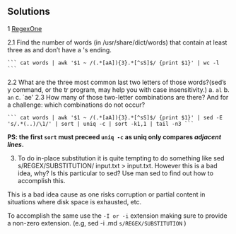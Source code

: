 ## Solutions 

1 [RegexOne](https://regexone.com/)

2.1 Find the number of words (in /usr/share/dict/words) that contain at least three as and don’t have a 's ending. 

	``` cat words | awk '$1 ~ /(.*[aA]){3}.*[^sS]$/ {print $1}' | wc -l ```

2.2  What are the three most common last two letters of those words?(sed’s y command, or the tr program, may help you with case insensitivity.) 
	a. `al`
	b. `an`
	c. `ae'
2.3 How many of those two-letter combinations are there? And for a challenge: which combinations do not occur?

	``` cat words | awk '$1 ~ /(.*[aA]){3}.*[^sS]$/ {print $1}' | sed -E 's/.*(..)/\1/' | sort | uniq -c | sort -k1,1 | tail -n3 ```

__PS: the first `sort` must preceed `uniq -c` as uniq only compares _adjacent lines_.__

3. To do in-place substitution it is quite tempting to do something like sed s/REGEX/SUBSTITUTION/ input.txt > input.txt. However this is a bad idea, why? Is this particular to sed? Use man sed to find out how to accomplish this.

This is a bad idea cause as one risks corruption or partial content in situations where disk space is exhausted, etc. 

To accomplish the same use the `-I or -i` extension making sure to provide a non-zero extension. (e.g, sed -i .md `s/REGEX/SUBSTITUTION` ) 


